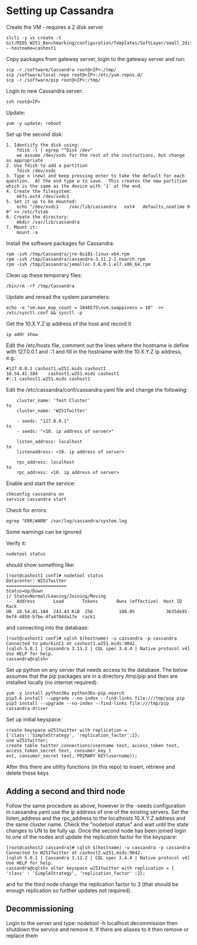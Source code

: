 # Setting up Cassandra

Create the VM - requires a 2 disk server

    slcli -y vs create -t Git/MIDS_W251_Benchmarking/configuration/Templates/SoftLayer/small_2disk_private.slcli --hostname=cashost1

Copy packages from gateway server, login to the gateway server and run:

	scp -r /software/Cassandra root@<IP>:/tmp/
	scp /software/local.repo root@<IP>:/etc/yum.repos.d/
	scp -r /software/pip root@<IP>:/tmp/
    
Login to new Cassandra server:

    ssh root@<IP>

Update:

    yum -y update; reboot

Set up the second disk:
	
	1. Identiify the disk using:
		fdisk -l | egrep "^Disk /dev"
		we assume /dev/xvdc for the rest of the instructions, but change as appropriate
	2. Use fdisk to add a partition
		fdisk /dev/xvdc
	3. Type n (new) and keep pressing enter to take the default for each question.  At the end type w to save.  This creates the new partition which is the same as the device with '1' at the end.
	4. Create the filesystem:
		mkfs.ext4 /dev/xvdc1
	5. Set it up to be mounted:
		echo "/dev/xvdc1	/var/lib/cassandra   ext4   defaults,noatime 0 0" >> /etc/fstab
	6. Create the directory:
		mkdir /var/lib/cassandra
	7. Mount it:
		mount -a

Install the software packages for Cassandra:

    rpm -ivh /tmp/Cassandra/jre-8u181-linux-x64.rpm
	rpm -ivh /tmp/Cassandra/cassandra-3.11.2-1.noarch.rpm
	rpm -ivh /tmp/Cassandra/jemalloc-3.6.0-1.el7.x86_64.rpm

Clean up these temporary files:

	/bin/rm -rf /tmp/Cassandra

Update and reread the system parameters:

	echo -e "vm.max_map_count = 1048575\nvm.swappiness = 10"  >> /etc/sysctl.conf && sysctl -p

Get the 10.X.Y.Z ip address of the host and record it

	ip addr show

Edit the /etc/hosts file, comment out the lines where the hostname is define with 127.0.0.1 and ::1 and fill in the hostname with the 10.X.Y.Z ip address, e.g.
	
	#127.0.0.1 cashost1.w251.mids cashost1
	10.54.41.184    cashost1.w251.mids cashost1
	#::1 cashost1.w251.mids cashost1

Edit the /etc/cassandra/conf/cassandra.yaml file and change the following:

		cluster_name: 'Test Cluster'
	to
		cluster_name: 'W251Twitter'

		- seeds: "127.0.0.1"
	to
		- seeds: "<10. ip address of server>"

		listen_address: localhost
	to
		listenaddress: <10. ip address of server>

		rpc_address: localhost
	to
		rpc_address: <10. ip address of server>

Enable and start the service:

	chkconfig cassandra on
	service cassandra start

Check for errors:

	egrep "ERR|WARN" /var/log/cassandra/system.log

Some warnings can be ignored

Verify it:
	
	nodetool status

should show something like:

	[root@cashost1 conf]# nodetool status
	Datacenter: W251Twitter
	=======================
	Status=Up/Down
	|/ State=Normal/Leaving/Joining/Moving
	--  Address       Load       Tokens       Owns (effective)  Host ID                               Rack
	UN  10.54.41.184  243.43 KiB  256          100.0%            3635de91-0ef4-4858-b7be-4fa4704da17e  rack1

and connecting into the database:

	[root@cashost1 conf]# cqlsh $(hostname) -u cassandra -p cassandra
	Connected to pdurkinC1 at cashost1.w251.mids:9042.
	[cqlsh 5.0.1 | Cassandra 3.11.2 | CQL spec 3.4.4 | Native protocol v4]
	Use HELP for help.
	cassandra@cqlsh>

Set up python on any server that needs access to the database.  The below assumes that the pip packages are in a directory /tmp/pip and then are installed locally (no internet required):

	yum -y install python36u python36u-pip.noarch
	pip3.6 install --upgrade --no-index --find-links file:///tmp/pip pip
	pip3 install --upgrade --no-index --find-links file:///tmp/pip cassandra-driver

Set up initial keyspace:

	create keyspace w251twitter with replication = {'class':'SimpleStrategy', 'replication_factor':1};
	use w251twitter;
	create table twitter_connections(username text, access_token text, access_token_secret text, consumer_key t
	ext, consumer_secret text, PRIMARY KEY(username));

After this there are utility functions (in this repo) to insert, retrieve and delete these keys

## Adding a second and third node

Follow the same procedure as above, however in the -seeds configuration in cassandra.yaml use the ip address of one of the existing servers.  Set the listen_address and the rpc_address to the localhosts 10.X.Y.Z address and the same cluster name.  Check the "nodetool status" and wait until the state changes to UN to be fully up.  Once the second node has been joined login to one of the nodes and update the replication factor for the keyspace:

	[root@cashost2 cassandra]# cqlsh $(hostname) -u cassandra -p cassandra
	Connected to W251Twitter at cashost2.w251.mids:9042.
	[cqlsh 5.0.1 | Cassandra 3.11.2 | CQL spec 3.4.4 | Native protocol v4]
	Use HELP for help.
	cassandra@cqlsh> alter keyspace w251twitter with replication = { 'class' : 'SimpleStrategy', 'replication_factor' :2};

and for the third node change the replication factor to 3 (that should be enough replication so further updates not required).

## Decommissioning
Login to the server and type:
	nodetool -h localhost decommission
then shutdown the service and remove it.  If there are aliases to it then remove or replace them
